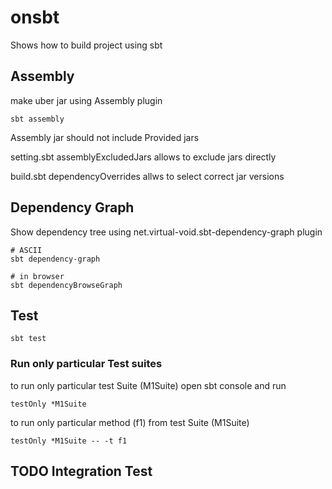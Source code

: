# onsbt

Shows how to build project using sbt

## Assembly

make uber jar using Assembly plugin
```
sbt assembly
```
Assembly jar should not include Provided jars

setting.sbt assemblyExcludedJars allows to exclude jars directly

build.sbt dependencyOverrides allws to select correct jar versions

## Dependency Graph

Show dependency tree using net.virtual-void.sbt-dependency-graph plugin
```
# ASCII
sbt dependency-graph

# in browser
sbt dependencyBrowseGraph
```

## Test

```
sbt test
```

### Run only particular Test suites
to run only particular test Suite (M1Suite) open sbt console and run
````
testOnly *M1Suite
````

to run only particular method (f1) from test Suite (M1Suite)
```
testOnly *M1Suite -- -t f1
```

## TODO Integration Test
